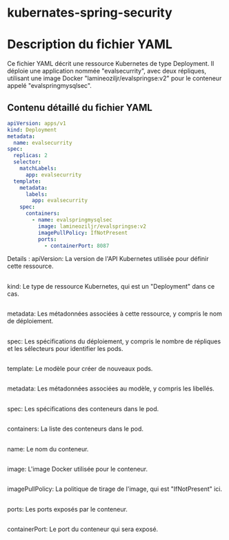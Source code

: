 # kubernates-spring-security

# Description du fichier YAML

Ce fichier YAML décrit une ressource Kubernetes de type Deployment. Il déploie une application nommée "evalsecurrity", avec deux répliques, utilisant une image Docker "lamineoziljr/evalspringse:v2" pour le conteneur appelé "evalspringmysqlsec". 

## Contenu détaillé du fichier YAML

```yaml
apiVersion: apps/v1
kind: Deployment
metadata:
  name: evalsecurrity
spec:
  replicas: 2
  selector:
    matchLabels:
      app: evalsecurrity
  template:
    metadata:
      labels:
        app: evalsecurrity
    spec:
      containers:
        - name: evalspringmysqlsec
          image: lamineoziljr/evalspringse:v2
          imagePullPolicy: IfNotPresent
          ports:
            - containerPort: 8087
```

Details : 
apiVersion: La version de l'API Kubernetes utilisée pour définir cette ressource.
##
kind: Le type de ressource Kubernetes, qui est un "Deployment" dans ce cas.
##
metadata: Les métadonnées associées à cette ressource, y compris le nom de déploiement.
##
spec: Les spécifications du déploiement, y compris le nombre de répliques et les sélecteurs pour identifier les pods.
##
template: Le modèle pour créer de nouveaux pods.
##
metadata: Les métadonnées associées au modèle, y compris les libellés.
##
spec: Les spécifications des conteneurs dans le pod.
##
containers: La liste des conteneurs dans le pod.
##
name: Le nom du conteneur.
##
image: L'image Docker utilisée pour le conteneur.
##
imagePullPolicy: La politique de tirage de l'image, qui est "IfNotPresent" ici.
##
ports: Les ports exposés par le conteneur.
##
containerPort: Le port du conteneur qui sera exposé.
##
